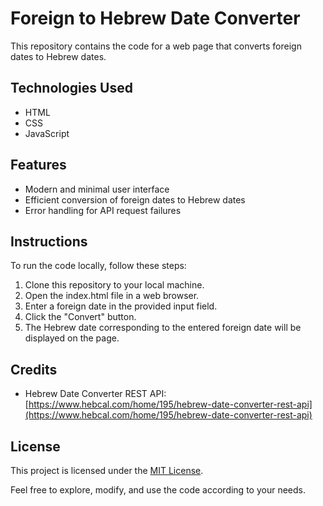 # Foreign to Hebrew Date Converter

This repository contains the code for a web page that converts foreign dates to Hebrew dates.

## Technologies Used

- HTML
- CSS
- JavaScript

## Features

- Modern and minimal user interface
- Efficient conversion of foreign dates to Hebrew dates
- Error handling for API request failures

## Instructions

To run the code locally, follow these steps:

1. Clone this repository to your local machine.
2. Open the index.html file in a web browser.
3. Enter a foreign date in the provided input field.
4. Click the "Convert" button.
5. The Hebrew date corresponding to the entered foreign date will be displayed on the page.


## Credits

- Hebrew Date Converter REST API: [https://www.hebcal.com/home/195/hebrew-date-converter-rest-api](https://www.hebcal.com/home/195/hebrew-date-converter-rest-api)

## License

This project is licensed under the [MIT License](LICENSE).

Feel free to explore, modify, and use the code according to your needs.

